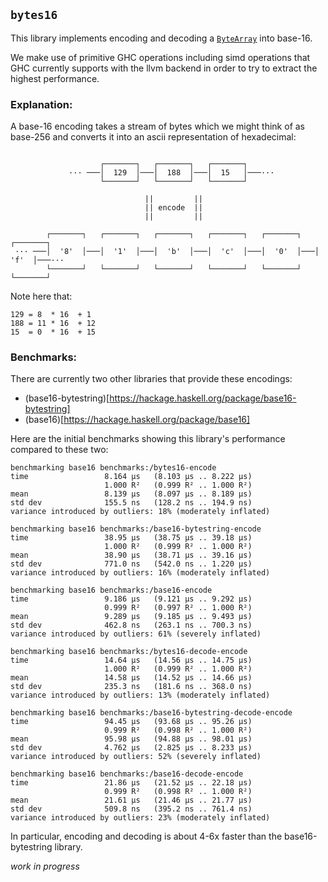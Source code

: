 ## `bytes16`

This library implements encoding and decoding a [`ByteArray`](http://hackage.haskell.org/package/primitive-0.7.0.1/docs/Data-Primitive-ByteArray.html#t:ByteArray) into base-16.

We make use of primitive GHC operations including simd operations that GHC
currently supports with the llvm backend in order to try to extract the highest performance.

### Explanation:

A base-16 encoding takes a stream of bytes which we might think of as base-256
and converts it into an ascii representation of hexadecimal:

```terminal

                    ┌───────┐   ┌───────┐   ┌───────┐
             ··· ───│  129  │───│  188  │───│  15   │───···
                    └───────┘   └───────┘   └───────┘

                              ||         ||
                              || encode  ||
                              ||         ||

        ┌───────┐   ┌───────┐   ┌───────┐   ┌───────┐   ┌───────┐   ┌───────┐
 ··· ───│  '8'  │───│  '1'  │───│  'b'  │───│  'c'  │───│  '0'  │───│  'f'  │───···
        └───────┘   └───────┘   └───────┘   └───────┘   └───────┘   └───────┘
```

Note here that:
```
129 = 8  * 16  + 1
188 = 11 * 16  + 12
15  = 0  * 16  + 15
```

### Benchmarks:
There are currently two other libraries that provide these encodings:
  * (base16-bytestring)[https://hackage.haskell.org/package/base16-bytestring]
  * (base16)[https://hackage.haskell.org/package/base16]

Here are the initial benchmarks showing this library's performance compared to these two:
```terminal
benchmarking base16 benchmarks:/bytes16-encode
time                 8.164 μs   (8.103 μs .. 8.222 μs)
                     1.000 R²   (0.999 R² .. 1.000 R²)
mean                 8.139 μs   (8.097 μs .. 8.189 μs)
std dev              155.5 ns   (128.2 ns .. 194.9 ns)
variance introduced by outliers: 18% (moderately inflated)

benchmarking base16 benchmarks:/base16-bytestring-encode
time                 38.95 μs   (38.75 μs .. 39.18 μs)
                     1.000 R²   (0.999 R² .. 1.000 R²)
mean                 38.90 μs   (38.71 μs .. 39.16 μs)
std dev              771.0 ns   (542.0 ns .. 1.220 μs)
variance introduced by outliers: 16% (moderately inflated)

benchmarking base16 benchmarks:/base16-encode
time                 9.186 μs   (9.121 μs .. 9.292 μs)
                     0.999 R²   (0.997 R² .. 1.000 R²)
mean                 9.289 μs   (9.185 μs .. 9.493 μs)
std dev              462.8 ns   (263.1 ns .. 700.3 ns)
variance introduced by outliers: 61% (severely inflated)

benchmarking base16 benchmarks:/bytes16-decode-encode
time                 14.64 μs   (14.56 μs .. 14.75 μs)
                     1.000 R²   (0.999 R² .. 1.000 R²)
mean                 14.58 μs   (14.52 μs .. 14.66 μs)
std dev              235.3 ns   (181.6 ns .. 368.0 ns)
variance introduced by outliers: 13% (moderately inflated)

benchmarking base16 benchmarks:/base16-bytestring-decode-encode
time                 94.45 μs   (93.68 μs .. 95.26 μs)
                     0.999 R²   (0.998 R² .. 1.000 R²)
mean                 95.98 μs   (94.88 μs .. 98.01 μs)
std dev              4.762 μs   (2.825 μs .. 8.233 μs)
variance introduced by outliers: 52% (severely inflated)

benchmarking base16 benchmarks:/base16-decode-encode
time                 21.86 μs   (21.52 μs .. 22.18 μs)
                     0.999 R²   (0.998 R² .. 1.000 R²)
mean                 21.61 μs   (21.46 μs .. 21.77 μs)
std dev              509.8 ns   (395.2 ns .. 761.4 ns)
variance introduced by outliers: 23% (moderately inflated)
```
In particular, encoding and decoding is about 4-6x faster than the base16-bytestring library.

_work in progress_
